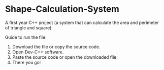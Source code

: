 # Shape-Calculation-System
A first year C++ project (a system that can calculate the area and perimeter of triangle and square).

Guide to run the file:
1. Download the file or copy the source code.
2. Open Dev-C++ software.
3. Paste the source code or open the downloaded file.
4. There you go!
